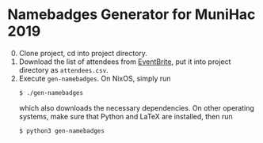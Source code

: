 # Namebadges Generator for MuniHac 2019

0. Clone project, cd into project directory.
1. Download the list of attendees from [EventBrite](https://eventbrite.com/), put it into project directory as `attendees.csv`.
2. Execute `gen-namebadges`. On NixOS, simply run
   ```bash
   $ ./gen-namebadges
   ```
   which also downloads the necessary dependencies. On other operating systems, make sure that Python and LaTeX are installed, then run
   ```bash
   $ python3 gen-namebadges
   ```